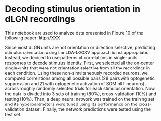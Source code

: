 # Decoding stimulus orientation in dLGN recordings
This notebook are used to analyze data presented in Figure 10 of the following paper: 
http://XXX

Since most dLGN units are not orientation or direction selective, predicting stimulus orientation using the LDA-LOOXV approach is not appropriate. Instead, we decided to use patterns of correlations in single-units responses to decode stimulus identity. First, we selected all the on-center single-units that were not orientation selective from all the recordings in each condition. Using these non-simultaneously recorded neurons, we computed correlations among all possible pairs (28 pairs with optogenetic suppression and 21 with optogenetic activation of SOM nRT neurons) across roughly randomly selected trials for each stimulus orientation. Now the data is divided into 3 sets of training (80%), cross-validation (10%) and testing (10%). Then, a deep neural network was trained on the training set and its hyperparameters were tuned using its performance on the cross-validation dataset. Finally, the network predictions were tested using the test set.
